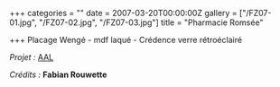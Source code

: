+++
categories = ""
date = 2007-03-20T00:00:00Z
gallery = ["/FZ07-01.jpg", "/FZ07-02.jpg", "/FZ07-03.jpg"]
title = "Pharmacie Romsée"

+++
Placage Wengé - mdf laqué - Crédence verre rétroéclairé

_Projet :_ [AAL](https://www.lavaux.be/)

_Crédits :_ **Fabian Rouwette**